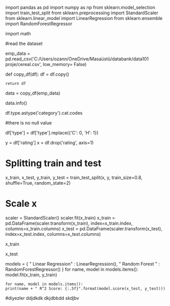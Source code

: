 import pandas as pd
import numpy as np
from sklearn.model_selection import train_test_split
from sklearn.preprocessing import StandardScaler
from sklearn.linear_model import LinearRegression
from sklearn.ensemble import RandomForestRegressor

import math

#read the dataset

emp_data = pd.read_csv('C:/Users/ozann/OneDrive/Masaüstü/databank/data101  proje/cereal.csv', low_memory= False)

def copy_df(df):
    df = df.copy()
    
    return df

    
data = copy_df(emp_data)

data.info()

df.type.astype('category').cat.codes

#there is no null value

df['type'] = df['type'].replace({'C': 0, 'H': 1})

y = df['rating']
x = df.drop('rating', axis=1)

# Splitting train and test
x_train, x_test, y_train, y_test = train_test_split(x, y, train_size=0.8, shuffle=True, random_state=2)

# Scale x
scaler = StandardScaler()
scaler.fit(x_train)
x_train = pd.DataFrame(scaler.transform(x_train), index=x_train.index, columns=x_train.columns)
x_test = pd.DataFrame(scaler.transform(x_test), index=x_test.index, columns=x_test.columns)

x_train

x_test

models = {
"         Linear Regression" : LinearRegression(),
"         Random Forest    " : RandomForestRegressor()
}
for name, model in models.items():
    model.fit(x_train, y_train)
    
    for name, model in models.items():
    print(name + " R^2 Score: {:.5f}".format(model.score(x_test, y_test)))

   #diyezler ddjdkdk
   dkjdbbdd
   skdjbv
   